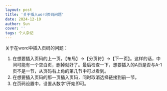 ```yaml
---
layout: post
title: '关于插入word页码问题'
date: 2024-12-10
author: Sun
cover: ''
tags: 个人杂记
---
```


关于在word中插入页码的问题：

1. 在想要插入页码的上一页，【布局】->【分页符】->【下一页】。这样的话，中间可能有一个空白页，删掉就好了。最后检查一下，想要插入的A页是否与A-1页不是一节，从页码右上角的第几节中可以看到。
2. 在想要插入页码的那一页插入页码，同时取消选择链接到前一节。
3. 在页码设置中，设置从数字1开始即可。

